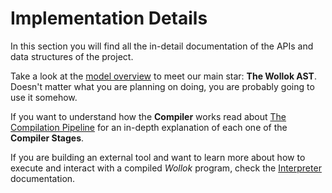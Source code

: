 
# Implementation Details

In this section you will find all the in-detail documentation of the APIs and data structures of the project.

Take a look at the [model overview](Model-Overview) to meet our main star: **The Wollok AST**. Doesn't matter what you are planning on doing, you are probably going to use it somehow.

If you want to understand how the **Compiler** works read about [The Compilation Pipeline](Compilation-Pipeline) for an in-depth explanation of each one of the **Compiler Stages**.

If you are building an external tool and want to learn more about how to execute and interact with a compiled *Wollok* program, check the [Interpreter](Interpreter) documentation.

